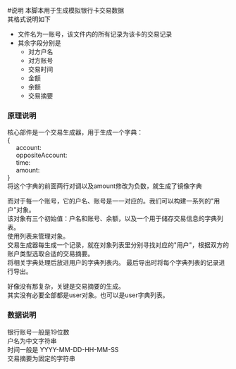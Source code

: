 #说明
本脚本用于生成模拟银行卡交易数据  
其格式说明如下
 - 文件名为一账号，该文件内的所有记录为该卡的交易记录
 - 其余字段分别是
   - 对方户名
   - 对方账号
   - 交易时间
   - 金额
   - 余额
   - 交易摘要
   
### 原理说明

核心部件是一个交易生成器，用于生成一个字典：  
{  
&nbsp;&nbsp;&nbsp;&nbsp; account:  
&nbsp;&nbsp;&nbsp;&nbsp; oppositeAccount:  
&nbsp;&nbsp;&nbsp;&nbsp; time:  
&nbsp;&nbsp;&nbsp;&nbsp; amount:    
}  
将这个字典的前面两行对调以及amount修改为负数，就生成了镜像字典

而对于每一个账号，它的户名、账号是一一对应的。我们可以构建一系列的"用户"对象。  
该对象有三个初始值：户名和账号、余额，以及一个用于储存交易信息的字典列表。  
使用列表来管理对象。  
交易生成器每生成一个记录，就在对象列表里分别寻找对应的"用户"，根据双方的账户类型选取合适的交易摘要。  
将相关字典处理后放进用户的字典列表内。
最后导出时将每个字典列表的记录进行导出。

好像没有那复杂，关键是交易摘要的生成。  
其实没有必要全部都是user对象。也可以是user字典列表。

### 数据说明

银行账号一般是19位数  
户名为中文字符串  
时间一般是 YYYY-MM-DD-HH-MM-SS  
交易摘要为固定的字符串



  